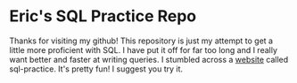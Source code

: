 # Eric's SQL Practice Repo

Thanks for visiting my github! This repository is just my attempt to get a little more proficient with SQL. I have put it off for far too long and I really want better and faster at writing queries.
I stumbled across a [website](https://www.sql-practice.com/) called sql-practice. It's pretty fun! I suggest you try it. 
